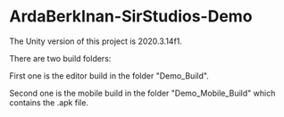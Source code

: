 # ArdaBerkInan-SirStudios-Demo

The Unity version of this project is 2020.3.14f1.

There are two build folders:

First one is the editor build in the folder "Demo_Build".

Second one is the mobile build in the folder "Demo_Mobile_Build" 
which contains the .apk file. 
